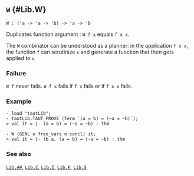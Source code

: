 ## `W` {#Lib.W}


```
W : ('a -> 'a -> 'b) -> 'a -> 'b
```



Duplicates function argument : `W f x` equals `f x x`.


The `W` combinator can be understood as a planner: in the application
`f x x`, the function `f` can scrutinize `x` and generate a function
that then gets applied to `x`.

### Failure

`W f` never fails. `W f x` fails if `f x` fails or if `f x x` fails.

### Example

    
    - load "tautLib";
    - tautLib.TAUT_PROVE (Term `(a = b) = (~a = ~b)`);
    > val it = |- (a = b) = (~a = ~b) : thm
    
    - W (GENL o free_vars o concl) it;
    > val it = |- !b a. (a = b) = (~a = ~b) : thm
    



### See also

[`Lib.##`](#Lib..IAD), [`Lib.C`](#Lib.C), [`Lib.I`](#Lib.I), [`Lib.K`](#Lib.K), [`Lib.S`](#Lib.S)

